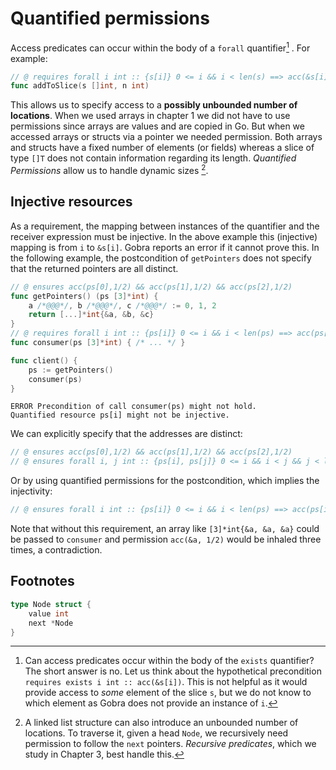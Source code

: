 # Quantified permissions

Access predicates can occur within the body of a `forall` quantifier[^1] .
For example:
``` go
// @ requires forall i int :: {s[i]} 0 <= i && i < len(s) ==> acc(&s[i])
func addToSlice(s []int, n int)
```

This allows us to specify access to a **possibly unbounded number of locations**.
When we used arrays in chapter 1 we did not have to use permissions since arrays are values and are copied in Go.
But when we accessed arrays or structs via a pointer we needed permission.
Both arrays and structs have a fixed number of elements (or fields)
whereas a slice of type `[]T` does not contain information regarding its length.
*Quantified Permissions* allow us to handle dynamic sizes [^2].

## Injective resources

As a requirement, the mapping between instances of the quantifier and the receiver expression must be injective.
In the above example this (injective) mapping is from `i` to `&s[i]`.
Gobra reports an error if it cannot prove this.
In the following example, the postcondition of `getPointers` does not specify that the returned pointers are all distinct.
``` go
// @ ensures acc(ps[0],1/2) && acc(ps[1],1/2) && acc(ps[2],1/2)
func getPointers() (ps [3]*int) {
	a /*@@@*/, b /*@@@*/, c /*@@@*/ := 0, 1, 2
	return [...]*int{&a, &b, &c}
}
// @ requires forall i int :: {ps[i]} 0 <= i && i < len(ps) ==> acc(ps[i], 1/2)
func consumer(ps [3]*int) { /* ... */ }

func client() {
	ps := getPointers()
	consumer(ps)
}
```
``` text
ERROR Precondition of call consumer(ps) might not hold. 
Quantified resource ps[i] might not be injective.
```

We can explicitly specify that the addresses are distinct:
``` go
// @ ensures acc(ps[0],1/2) && acc(ps[1],1/2) && acc(ps[2],1/2)
// @ ensures forall i, j int :: {ps[i], ps[j]} 0 <= i && i < j && j < len(ps) ==> ps[i] != ps[j]
```
Or by using quantified permissions for the postcondition, which implies the injectivity:
``` go
// @ ensures forall i int :: {ps[i]} 0 <= i && i < len(ps) ==> acc(ps[i], 1/2)
```

Note that without this requirement, an array like `[3]*int{&a, &a, &a}` could be passed to `consumer` and permission `acc(&a, 1/2)` would be inhaled three times, a contradiction.


## Footnotes
[^1]: Can access predicates occur within the body of the `exists` quantifier?
The short answer is no.
Let us think about the hypothetical precondition `requires exists i int :: acc(&s[i])`.
This is not helpful as it would provide access to *some* element of the slice `s`,
but we do not know to which element as Gobra does not provide an instance of `i`.

[^2]: A linked list structure can also introduce an unbounded number of locations. To traverse it, given a head `Node`, we recursively need permission to follow the `next` pointers. *Recursive predicates*, which we study in Chapter 3, best handle this.
``` go
type Node struct {
    value int
    next *Node
}
```
